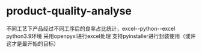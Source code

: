 # product-quality-analyse
不同工艺下产品经过不同工序后的良率占比统计，excel--python--excel
python3.9环境
采用openpyxl进行excel处理
支持pyinstaller进行封装使用（或许这才是最开始的目标）
